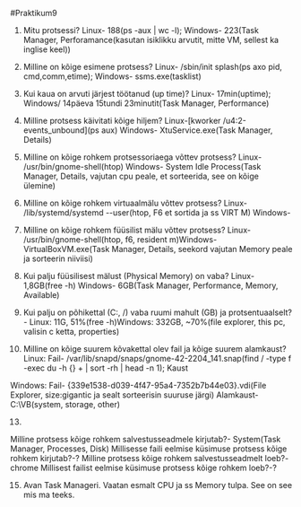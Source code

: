 #Praktikum9
1. Mitu protsessi? Linux- 188(ps -aux | wc -l); Windows- 223(Task Manager, Perforamance(kasutan isiklikku arvutit, mitte VM, sellest ka inglise keel))
   
3. Milline on kõige esimene protsess? Linux- /sbin/init splash(ps axo pid, cmd,comm,etime); Windows- ssms.exe(tasklist)

4. Kui kaua on arvuti järjest töötanud (up time)? Linux- 17min(uptime); Windows/ 14päeva 15tundi 23minutit(Task Manager, Performance)

5. Milline protsess käivitati kõige hiljem? Linux-[kworker /u4:2-events_unbound](ps aux) Windows- XtuService.exe(Task Manager, Details)

6. Milline on kõige rohkem protsessoriaega võttev protsess? Linux- /usr/bin/gnome-shell(htop) Windows- System Idle Process(Task Manager, Details, vajutan cpu peale, et sorteerida, see on kõige ülemine)

7. Milline on kõige rohkem virtuaalmälu võttev protsess? Linux- /lib/systemd/systemd --user(htop, F6 et sortida ja ss VIRT M) Windows- 

8. Milline on kõige rohkem füüsilist mälu võttev protsess? Linux- /usr/bin/gnome-shell(htop, f6, resident m)Windows- VirtualBoxVM.exe(Task Manager, Details, seekord vajutan Memory peale ja sorteerin niiviisi)

9. Kui palju füüsilisest mälust (Physical Memory) on vaba? Linux- 1,8GB(free -h) Windows- 6GB(Task Manager, Performance, Memory, Available)

10. Kui palju on põhikettal (C:, /) vaba ruumi mahult (GB) ja protsentuaalselt? - Linux: 11G, 51%(free -h)Windows: 332GB, ~70%(file explorer, this pc, valisin c ketta, properties)

11. Milline on kõige suurem kõvakettal olev fail ja kõige suurem alamkaust? Linux: Fail- /var/lib/snapd/snaps/gnome-42-2204_141.snap(find / -type f -exec du -h {} + | sort -rh | head -n 1); Kaust

Windows: Fail- {339e1538-d039-4f47-95a4-7352b7b44e03}.vdi(File Explorer, size:gigantic ja sealt sorteerisin suuruse järgi) Alamkaust- C:\VB(system, storage, other)

13.
Milline protsess kõige rohkem salvestusseadmele kirjutab?- System(Task Manager, Processes, Disk)
Millisesse faili eelmise küsimuse protsess kõige rohkem kirjutab?-?
Milline protsess kõige rohkem salvestusseadmelt loeb?- chrome
Millisest failist eelmise küsimuse protsess kõige rohkem loeb?-?

15. Avan Task Manageri. Vaatan esmalt CPU ja ss Memory tulpa. See on see mis ma teeks.
